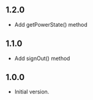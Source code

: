## 1.2.0

- Add getPowerState() method

## 1.1.0

- Add signOut() method
## 1.0.0

- Initial version.
